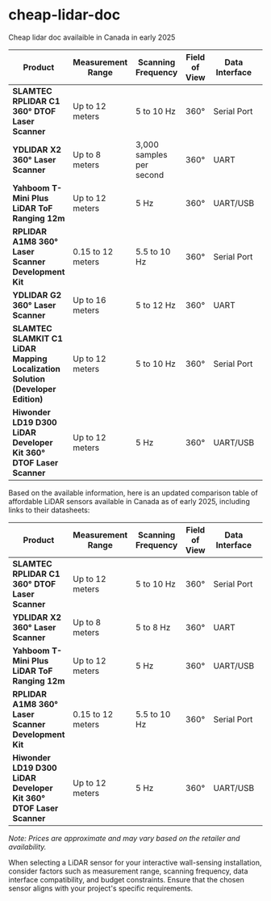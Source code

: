 # cheap-lidar-doc
Cheap lidar doc availaible in Canada in early 2025

| Product | Measurement Range | Scanning Frequency | Field of View | Data Interface | Price (CAD) | Link |
|---|---|---|---|---|---|---|
| **SLAMTEC RPLIDAR C1 360° DTOF Laser Scanner** | Up to 12 meters | 5 to 10 Hz | 360° | Serial Port | $101.47 | [View Product](https://ca.robotshop.com/products/slamtec-rplidar-c1-360-dtof-laser-scanner) |
| **YDLIDAR X2 360° Laser Scanner** | Up to 8 meters | 3,000 samples per second | 360° | UART | $101.47 | [View Product](https://ca.robotshop.com/products/ydlidar-x2-360-laser-scanner) |
| **Yahboom T-Mini Plus LiDAR ToF Ranging 12m** | Up to 12 meters | 5 Hz | 360° | UART/USB | $107.44 | [View Product](https://ca.robotshop.com/products/yahboom-yahboom-t-mini-plus-lidar-tof-ranging-12m-support-ros1-ros2) |
| **RPLIDAR A1M8 360° Laser Scanner Development Kit** | 0.15 to 12 meters | 5.5 to 10 Hz | 360° | Serial Port | $125.00| [View Product](https://ca.robotshop.com/products/rplidar-a1m8-360-degree-laser-scanner-development-kit) |
| **YDLIDAR G2 360° Laser Scanner** | Up to 16 meters | 5 to 12 Hz | 360° | UART | $233.82 | [View Product](https://ca.robotshop.com/products/ydlidar-g2-360-laser-scanner) |
| **SLAMTEC SLAMKIT C1 LiDAR Mapping Localization Solution (Developer Edition)** | Up to 12 meters | 5 to 10 Hz | 360° | Serial Port | $262.59 | [View Product](https://ca.robotshop.com/products/slamtec-slamkit-c1-lidar-mapping-localization-solution-developer-edition) |
| **Hiwonder LD19 D300 LiDAR Developer Kit 360° DTOF Laser Scanner** | Up to 12 meters | 5 Hz | 360° | UART/USB | $133.99 | [View Product](https://ca.robotshop.com/products/hiwonder-ld19-d300-lidar-developer-kit-360-dtof-laser-scanner-supports-ros1-2-raspberry-pi-jetson-nano) |



Based on the available information, here is an updated comparison table of affordable LiDAR sensors available in Canada as of early 2025, including links to their datasheets:

| Product | Measurement Range | Scanning Frequency | Field of View | Data Interface | Price (CAD) | Product Link | Datasheet Link |
|---|---|---|---|---|---|---|---|
| **SLAMTEC RPLIDAR C1 360° DTOF Laser Scanner** | Up to 12 meters | 5 to 10 Hz | 360° | Serial Port | $101.47 | [View Product](https://ca.robotshop.com/products/slamtec-rplidar-c1-360-dtof-laser-scanner) | [Datasheet]([https://www.slamtec.com/en/C1](https://bucket-download.slamtec.com/2d4664be9f9f5c748f3b608f2cf1862962b168eb/SLAMTEC_rplidar_datasheet_C1_v1.1_en.pdf)) |
| **YDLIDAR X2 360° Laser Scanner** | Up to 8 meters | 5 to 8 Hz | 360° | UART | $101.47 | [View Product](https://ca.robotshop.com/products/ydlidar-x2-360-laser-scanner) | [Datasheet](https://www.ydlidar.com/Public/upload/files/2024-02-01/YDLIDAR%20X2%20Data%20Sheet%20V1.2%28240124%29.pdf) |
| **Yahboom T-Mini Plus LiDAR ToF Ranging 12m** | Up to 12 meters | 5 Hz | 360° | UART/USB | $107.44 | [View Product](https://ca.robotshop.com/products/yahboom-yahboom-t-mini-plus-lidar-tof-ranging-12m-support-ros1-ros2) | [Datasheet](https://drive.google.com/file/d/1BKrNyMfbNvNNRfT1tvLl1Ac_Av9FVvpJ/view?usp=drive_link) |
| **RPLIDAR A1M8 360° Laser Scanner Development Kit** | 0.15 to 12 meters | 5.5 to 10 Hz | 360° | Serial Port | $125.00 | [View Product](https://ca.robotshop.com/products/rplidar-a1m8-360-degree-laser-scanner-development-kit) | [Datasheet](https://cdn.robotshop.com/media/r/rpk/rb-rpk-03/pdf/ld108_slamtec_rplidar_datasheet_a1m8_v3.0_en.pdf) |
| **Hiwonder LD19 D300 LiDAR Developer Kit 360° DTOF Laser Scanner** | Up to 12 meters | 5 Hz | 360° | UART/USB | $133.99 | [View Product](https://ca.robotshop.com/products/hiwonder-ld19-d300-lidar-developer-kit-360-dtof-laser-scanner-supports-ros1-2-raspberry-pi-jetson-nano) | [Datasheet](https://github.com/ldrobotSensorTeam/DeveloperKit/blob/master/D300Kit.md) |

*Note: Prices are approximate and may vary based on the retailer and availability.*

When selecting a LiDAR sensor for your interactive wall-sensing installation, consider factors such as measurement range, scanning frequency, data interface compatibility, and budget constraints. Ensure that the chosen sensor aligns with your project's specific requirements. 
